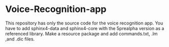 # Voice-Recognition-app
This repository has only the source code for the voice recognition app. You have to add sphinx4-data and sphinx4-core with the 5prealpha version as a referenced library.
Make a resource package and add commands.txt, .lm ,and .dic files.
